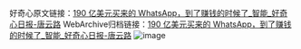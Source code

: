 好奇心原文链接：[190 亿美元买来的 WhatsApp，到了赚钱的时候了_智能_好奇心日报-唐云路](https://www.qdaily.com/articles/8703.html)
WebArchive归档链接：[190 亿美元买来的 WhatsApp，到了赚钱的时候了_智能_好奇心日报-唐云路](http://web.archive.org/web/20160624112723/http://www.qdaily.com/articles/8703.html)
![image](http://ww3.sinaimg.cn/large/007d5XDply1g3vdopx6kuj30u02ur1kx)